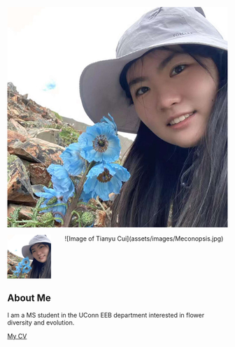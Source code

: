 ![Image of Tianyu Cui](assets/images/Meconopsis.jpg "Tianyu with Meconopsis speciosa, Aug. 2024, Yunnan, China")

<img src="assets/images/Meconopsis.jpg" width="100" height="100">

<div style="float:right;margin:0 10px 10px 0" markdown="1">
    ![Image of Tianyu Cui](assets/images/Meconopsis.jpg)
</div>

## About Me
I am a MS student in the UConn EEB department interested in flower diversity and evolution.

[My CV](/assets/PDFs/CV_TianyuCui_2023.pdf)

